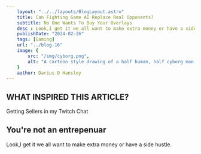 ```yaml
---
    layout: "../../layouts/BlogLayout.astro"
    title: Can Fighting Game AI Replace Real Opponents?
    subtitle: No One Wants To Buy Your Overlays
    desc : Look,I get it we all want to make extra money or have a side hustle.
    publishDate: "2024-02-26"
    tags: [Gaming]
    url: "../blog-16"
    image: {
        src: "/img/cyborg.png",
        alt: "A cartoon style drawing of a half human, half cyborg man holding a sword in his right hand",
    } 
    author: Darius D Hansley
---
```


 
<h2 class="blogH2">WHAT INSPIRED THIS ARTICLE?</h2>

<p class="blogP">
Getting Sellers in my Twitch Chat
</p>

<h2 class="blogH2">You're not an entrepenuar </h2>

<p class="blogP">
Look,I get it we all want to make extra money or have a side hustle.
</p>

